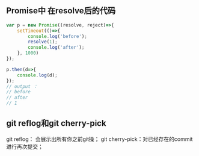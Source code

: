 ## Promise中 在resolve后的代码

``` javascript
var p = new Promise((resolve, reject)=>{
	setTimeout(()=>{
		console.log('before');
		resolve(1);
		console.log('after');
	}, 1000)
});

p.then(d=>{
	console.log(d);
});
// output ：
// before
// after
// 1 
```


## git reflog和git cherry-pick

git reflog： 会展示出所有你之前git操；
git cherry-pick：对已经存在的commit 进行再次提交；